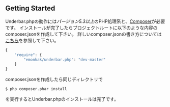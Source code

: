 Getting Started
---------------

Underbar.phpの動作には*バージョン5.3以上*のPHP処理系と、[Composer](http://getcomposer.org/)が必要です。
インストールが完了したらプロジェクトルートに以下のような内容のcomposer.jsonを作成して下さい。
詳しいcomposer.jsonの書き方については[こちら](http://getcomposer.org/doc/04-schema.md)を参照して下さい。

```javascript
{
    "require": {
        "emonkak/underbar.php": "dev-master"
    }
}
```

composer.jsonを作成したら同じディレクトリで

	$ php composer.phar install
	
を実行するとUnderbar.phpのインストールは完了です。
